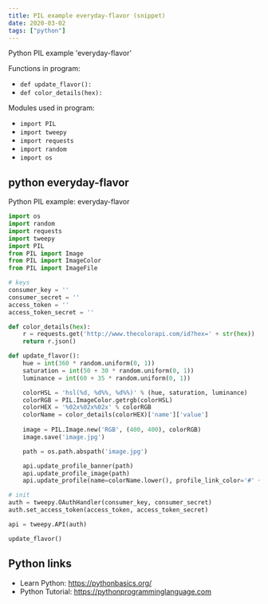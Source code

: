 ```yaml
---
title: PIL example everyday-flavor (snippet)
date: 2020-03-02
tags: ["python"]
---
```

Python PIL example 'everyday-flavor'

Functions in program: 
* `def update_flavor(): `
* `def color_details(hex):`

Modules used in program: 
* `import PIL`
* `import tweepy`
* `import requests`
* `import random`
* `import os`

## python everyday-flavor

Python PIL example: everyday-flavor

```python
import os
import random
import requests
import tweepy
import PIL
from PIL import Image
from PIL import ImageColor
from PIL import ImageFile

# keys
consumer_key = ''
consumer_secret = ''
access_token = ''
access_token_secret = ''

def color_details(hex):
	r = requests.get('http://www.thecolorapi.com/id?hex=' + str(hex))
	return r.json()

def update_flavor(): 
	hue = int(360 * random.uniform(0, 1))
	saturation = int(50 + 30 * random.uniform(0, 1))
	luminance = int(60 + 35 * random.uniform(0, 1))

	colorHSL = 'hsl(%d, %d%%, %d%%)' % (hue, saturation, luminance)
	colorRGB = PIL.ImageColor.getrgb(colorHSL)
	colorHEX = '%02x%02x%02x' % colorRGB
	colorName = color_details(colorHEX)['name']['value']
	
	image = PIL.Image.new('RGB', (400, 400), colorRGB)
	image.save('image.jpg')

	path = os.path.abspath('image.jpg')

	api.update_profile_banner(path)
	api.update_profile_image(path)
	api.update_profile(name=colorName.lower(), profile_link_color='#' + colorHEX)

# init
auth = tweepy.OAuthHandler(consumer_key, consumer_secret)
auth.set_access_token(access_token, access_token_secret)

api = tweepy.API(auth)

update_flavor()

```

## Python links

- Learn Python: https://pythonbasics.org/
- Python Tutorial: https://pythonprogramminglanguage.com
